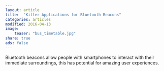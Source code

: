 ```yaml
---
layout: article
title:  "Killer Applications for Bluetooth Beacons"
categories: articles
modified: 2016-04-13
image:
    teaser: "bus_timetable.jpg"
share: true
ads: false
---
```


Bluetooth beacons allow people with smartphones to interact with their immediate surroundings, this has potential for amazing user experiences.
